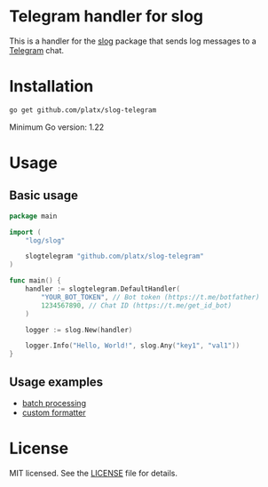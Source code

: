 Telegram handler for slog
=========================
This is a handler for the [slog](https://pkg.go.dev/log/slog) package that sends log messages to a [Telegram](https://telegram.org/) chat.

# Installation
```bash
go get github.com/platx/slog-telegram
```

Minimum Go version: 1.22

# Usage
## Basic usage
```go
package main

import (
	"log/slog"

	slogtelegram "github.com/platx/slog-telegram"
)

func main() {
	handler := slogtelegram.DefaultHandler(
		"YOUR_BOT_TOKEN", // Bot token (https://t.me/botfather)
		1234567890, // Chat ID (https://t.me/get_id_bot)
	)

	logger := slog.New(handler)

	logger.Info("Hello, World!", slog.Any("key1", "val1"))
}
```

## Usage examples
* [batch processing](./examples/batch/main.go)
* [custom formatter](./examples/format/main.go)

# License
MIT licensed. See the [LICENSE](./LICENSE) file for details.
